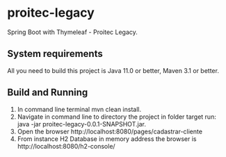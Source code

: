 # proitec-legacy

Spring Boot with Thymeleaf - Proitec Legacy. 

System requirements
-------------------

All you need to build this project is Java 11.0 or better, Maven 3.1 or better.

Build and Running
-------------------------

1. In command line terminal mvn clean install.
2. Navigate in command line to directory the project in folder target run: java -jar proitec-legacy-0.0.1-SNAPSHOT.jar.
3. Open the browser http://localhost:8080/pages/cadastrar-cliente
4. From instance H2 Database in memory address the browser is  http://localhost:8080/h2-console/

